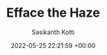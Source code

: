 ---
layout: post
title:  "Efface the Haze"
date:   2022-05-25 22:21:59 +00:00
categories: Projects
author: "Sasikanth Kotti"
authors: "<strong>Sasikanth Kotti*</strong>, Nikhila Dhulipalla, Adhun Thalekkara"
venue: "<strong>IITJ</strong>"
report: /pdfs/Project_Report_CV.pdf
presentation: /pdfs/Presentation_CV.pdf
---